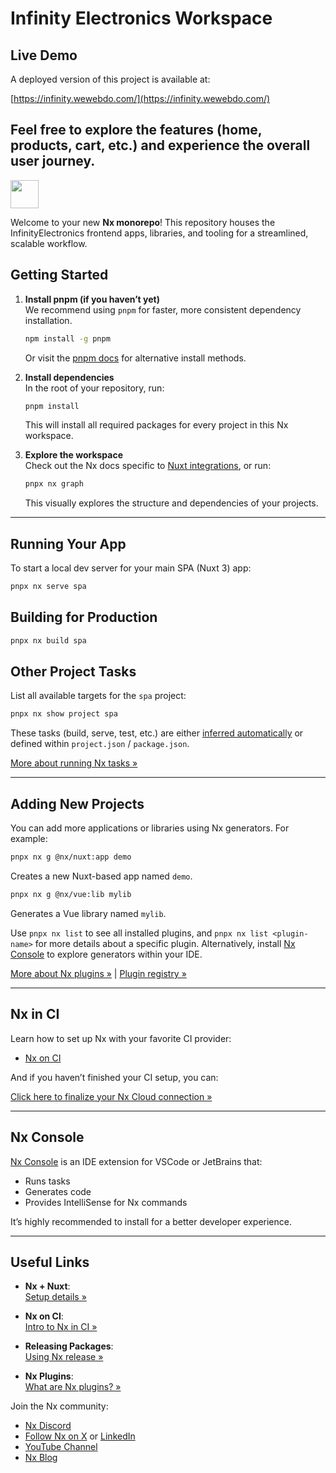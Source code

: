 # Infinity Electronics Workspace
## Live Demo

A deployed version of this project is available at:

[https://infinity.wewebdo.com/](https://infinity.wewebdo.com/)

Feel free to explore the features (home, products, cart, etc.) and experience the overall user journey.
---


<a alt="Nx logo" href="https://nx.dev" target="_blank" rel="noreferrer">
  <img src="https://raw.githubusercontent.com/nrwl/nx/master/images/nx-logo.png" width="45"/>
</a>

Welcome to your new **Nx monorepo**! This repository houses the InfinityElectronics frontend apps, libraries, and tooling for a streamlined, scalable workflow.

## Getting Started

1. **Install pnpm (if you haven’t yet)**  
   We recommend using `pnpm` for faster, more consistent dependency installation.  
   ```bash
   npm install -g pnpm
   ```
   Or visit the [pnpm docs](https://pnpm.io/installation) for alternative install methods.

2. **Install dependencies**  
   In the root of your repository, run:
   ```bash
   pnpm install
   ```
   This will install all required packages for every project in this Nx workspace.

3. **Explore the workspace**  
   Check out the Nx docs specific to [Nuxt integrations](https://nx.dev/nx-api/nuxt?utm_source=nx_project&utm_medium=readme&utm_campaign=nx_projects), or run:
   ```bash
   pnpx nx graph
   ```
   This visually explores the structure and dependencies of your projects.

---

## Running Your App

To start a local dev server for your main SPA (Nuxt 3) app:

```bash
pnpx nx serve spa
```

## Building for Production

```bash
pnpx nx build spa
```

## Other Project Tasks

List all available targets for the `spa` project:

```bash
pnpx nx show project spa
```

These tasks (build, serve, test, etc.) are either [inferred automatically](https://nx.dev/concepts/inferred-tasks?utm_source=nx_project&utm_medium=readme&utm_campaign=nx_projects) or defined within `project.json` / `package.json`.

[More about running Nx tasks &raquo;](https://nx.dev/features/run-tasks?utm_source=nx_project&utm_medium=readme&utm_campaign=nx_projects)

---

## Adding New Projects

You can add more applications or libraries using Nx generators. For example:

```bash
pnpx nx g @nx/nuxt:app demo
```
Creates a new Nuxt-based app named `demo`.

```bash
pnpx nx g @nx/vue:lib mylib
```
Generates a Vue library named `mylib`.

Use `pnpx nx list` to see all installed plugins, and `pnpx nx list <plugin-name>` for more details about a specific plugin. Alternatively, install [Nx Console](https://nx.dev/getting-started/editor-setup?utm_source=nx_project&utm_medium=readme&utm_campaign=nx_projects) to explore generators within your IDE.

[More about Nx plugins &raquo;](https://nx.dev/concepts/nx-plugins?utm_source=nx_project&utm_medium=readme&utm_campaign=nx_projects) | [Plugin registry &raquo;](https://nx.dev/plugin-registry?utm_source=nx_project&utm_medium=readme&utm_campaign=nx_projects)

---

## Nx in CI

Learn how to set up Nx with your favorite CI provider:

- [Nx on CI](https://nx.dev/ci/intro/ci-with-nx?utm_source=nx_project&utm_medium=readme&utm_campaign=nx_projects)

And if you haven’t finished your CI setup, you can:

[Click here to finalize your Nx Cloud connection &raquo;](https://cloud.nx.app/connect/YJLXhRYNjI)

---

## Nx Console

[Nx Console](https://nx.dev/getting-started/editor-setup?utm_source=nx_project&utm_medium=readme&utm_campaign=nx_projects) is an IDE extension for VSCode or JetBrains that:

- Runs tasks
- Generates code
- Provides IntelliSense for Nx commands

It’s highly recommended to install for a better developer experience.

---

## Useful Links

- **Nx + Nuxt**:  
  [Setup details &raquo;](https://nx.dev/nx-api/nuxt?utm_source=nx_project&utm_medium=readme&utm_campaign=nx_projects)
  
- **Nx on CI**:  
  [Intro to Nx in CI &raquo;](https://nx.dev/ci/intro/ci-with-nx?utm_source=nx_project&utm_medium=readme&utm_campaign=nx_projects)
  
- **Releasing Packages**:  
  [Using Nx release &raquo;](https://nx.dev/features/manage-releases?utm_source=nx_project&utm_medium=readme&utm_campaign=nx_projects)
  
- **Nx Plugins**:  
  [What are Nx plugins? &raquo;](https://nx.dev/concepts/nx-plugins?utm_source=nx_project&utm_medium=readme&utm_campaign=nx_projects)

Join the Nx community:

- [Nx Discord](https://go.nx.dev/community)  
- [Follow Nx on X](https://twitter.com/nxdevtools) or [LinkedIn](https://www.linkedin.com/company/nrwl)  
- [YouTube Channel](https://www.youtube.com/@nxdevtools)  
- [Nx Blog](https://nx.dev/blog?utm_source=nx_project&utm_medium=readme&utm_campaign=nx_projects)
